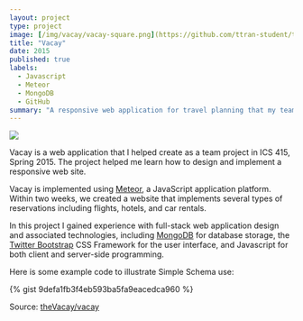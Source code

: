 ```yaml
---
layout: project
type: project
image: [/img/vacay/vacay-square.png](https://github.com/ttran-student/ttran-student/blob/main/img/vacay/vacay-square.png)
title: "Vacay"
date: 2015
published: true
labels:
  - Javascript
  - Meteor
  - MongoDB
  - GitHub
summary: "A responsive web application for travel planning that my team developed in ICS 415."
---
```


<img class="img-fluid" src="../img/vacay/vacay-home-page.png">

Vacay is a web application that I helped create as a team project in ICS 415, Spring 2015. The project helped me learn how to design and implement a responsive web site.

Vacay is implemented using [Meteor](http://meteor.com), a JavaScript application platform. Within two weeks, we created a website that implements several types of reservations including flights, hotels, and car rentals.

In this project I gained experience with full-stack web application design and associated technologies, including [MongoDB](http://mongodb.com) for database storage, the [Twitter Bootstrap](http://getbootstrap.com/) CSS Framework for the user interface, and Javascript for both client and server-side programming. 

Here is some example code to illustrate Simple Schema use:

{% gist 9defa1fb3f4eb593ba5fa9eacedca960 %}
 
Source: <a href="https://github.com/theVacay/vacay">theVacay/vacay</a>
